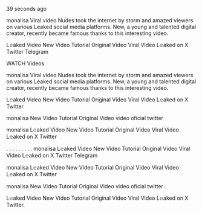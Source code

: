 39 seconds ago

monalisa Viral video Nudes took the internet by storm and amazed viewers on various Leaked social media platforms. New, a young and talented digital creator, recently became famous thanks to this interesting video.

L𝚎aked Video New Video Tutorial Original Video Viral Video L𝚎aked on X Twitter Telegram

WATCH Videos

monalisa Viral video Nudes took the internet by storm and amazed viewers on various Leaked social media platforms. New, a young and talented digital creator, recently became famous thanks to this interesting video.

L𝚎aked Video New Video Tutorial Original Video Viral Video L𝚎aked on X Twitter

monalisa New Video Tutorial Original Video video oficial twitter

monalisa L𝚎aked Video New Video Tutorial Original Video Viral Video L𝚎aked on X Twitter

. . . . . . . . . monalisa L𝚎aked Video New Video Tutorial Original Video Viral Video L𝚎aked on X Twitter Telegram

monalisa L𝚎aked Video New Video Tutorial Original Video Viral Video L𝚎aked on X Twitter

monalisa New Video Tutorial Original Video video oficial twitter

L𝚎aked Video New Video Tutorial Original Video Viral Video L𝚎aked on X Twitter.
